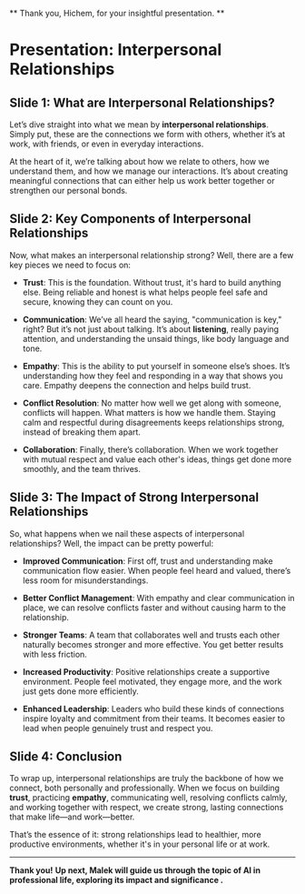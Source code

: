 ** Thank you, Hichem, for your insightful presentation. **


# Presentation: Interpersonal Relationships

## Slide 1: What are Interpersonal Relationships?

Let’s dive straight into what we mean by **interpersonal relationships**. Simply put, these are the connections we form with others, whether it’s at work, with friends, or even in everyday interactions.

At the heart of it, we’re talking about how we relate to others, how we understand them, and how we manage our interactions. It’s about creating meaningful connections that can either help us work better together or strengthen our personal bonds.

## Slide 2: Key Components of Interpersonal Relationships

Now, what makes an interpersonal relationship strong? Well, there are a few key pieces we need to focus on:

- **Trust**: This is the foundation. Without trust, it's hard to build anything else. Being reliable and honest is what helps people feel safe and secure, knowing they can count on you.
  
- **Communication**: We’ve all heard the saying, "communication is key," right? But it’s not just about talking. It’s about **listening**, really paying attention, and understanding the unsaid things, like body language and tone.

- **Empathy**: This is the ability to put yourself in someone else’s shoes. It’s understanding how they feel and responding in a way that shows you care. Empathy deepens the connection and helps build trust.

- **Conflict Resolution**: No matter how well we get along with someone, conflicts will happen. What matters is how we handle them. Staying calm and respectful during disagreements keeps relationships strong, instead of breaking them apart.

- **Collaboration**: Finally, there’s collaboration. When we work together with mutual respect and value each other's ideas, things get done more smoothly, and the team thrives.

## Slide 3: The Impact of Strong Interpersonal Relationships

So, what happens when we nail these aspects of interpersonal relationships? Well, the impact can be pretty powerful:

- **Improved Communication**: First off, trust and understanding make communication flow easier. When people feel heard and valued, there’s less room for misunderstandings.

- **Better Conflict Management**: With empathy and clear communication in place, we can resolve conflicts faster and without causing harm to the relationship.

- **Stronger Teams**: A team that collaborates well and trusts each other naturally becomes stronger and more effective. You get better results with less friction.

- **Increased Productivity**: Positive relationships create a supportive environment. People feel motivated, they engage more, and the work just gets done more efficiently.

- **Enhanced Leadership**: Leaders who build these kinds of connections inspire loyalty and commitment from their teams. It becomes easier to lead when people genuinely trust and respect you.

## Slide 4: Conclusion

To wrap up, interpersonal relationships are truly the backbone of how we connect, both personally and professionally. When we focus on building **trust**, practicing **empathy**, communicating well, resolving conflicts calmly, and working together with respect, we create strong, lasting connections that make life—and work—better.

That’s the essence of it: strong relationships lead to healthier, more productive environments, whether it's in your personal life or at work.


---

**Thank you!**
**Up next, Malek will guide us through the topic of AI in professional life, exploring its impact and significance .**
